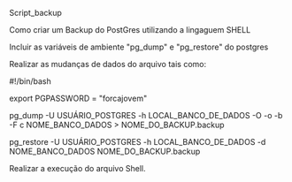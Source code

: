 Script_backup

Como criar um Backup do PostGres utilizando a lingaguem SHELL

Incluir as variáveis de ambiente "pg_dump" e "pg_restore" do postgres

Realizar as mudanças de dados do arquivo tais como:

#!/bin/bash

export PGPASSWORD = "forcajovem"

pg_dump -U USUÁRIO_POSTGRES -h LOCAL_BANCO_DE_DADOS -O -o -b -F c NOME_BANCO_DADOS > NOME_DO_BACKUP.backup

pg_restore -U USUÁRIO_POSTGRES -h LOCAL_BANCO_DE_DADOS -d NOME_BANCO_DADOS NOME_DO_BACKUP.backup

Realizar a execução do arquivo Shell.

